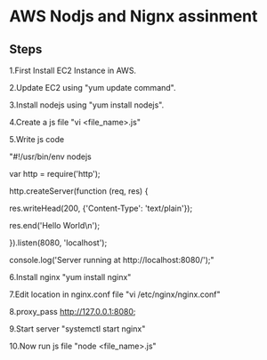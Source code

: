 # AWS Nodjs and Nignx assinment 
## Steps
1.First Install EC2 Instance in AWS.

2.Update EC2 using "yum update command".

3.Install nodejs using "yum install nodejs".

4.Create a js file "vi <file_name>.js"

5.Write js code

"#!/usr/bin/env nodejs

var http = require('http');

http.createServer(function (req, res) {

  res.writeHead(200, {'Content-Type': 'text/plain'});
  
  res.end('Hello World\n');
  
}).listen(8080, 'localhost');

console.log('Server running at http://localhost:8080/');"

6.Install nginx "yum install nginx"

7.Edit location in nginx.conf file "vi /etc/nginx/nginx.conf"

8.proxy_pass http://127.0.0.1:8080;

9.Start server "systemctl start nginx"

10.Now run js file "node <file_name>.js"
